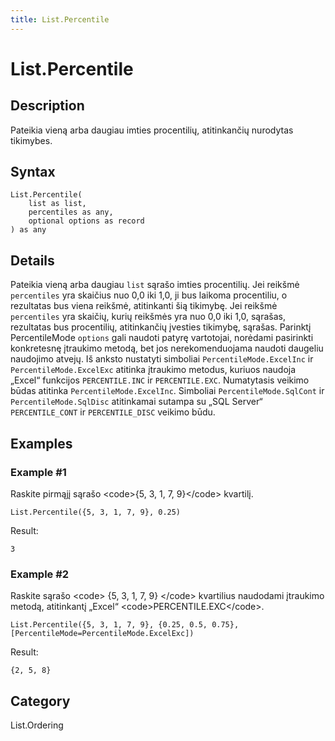 ```yaml
---
title: List.Percentile
---
```


# List.Percentile


## Description

Pateikia vieną arba daugiau imties procentilių, atitinkančių nurodytas tikimybes.


## Syntax

```powerquery
List.Percentile(
    list as list,
    percentiles as any,
    optional options as record
) as any
```


## Details

Pateikia vieną arba daugiau <code>list</code> sąrašo imties procentilių. Jei reikšmė <code>percentiles</code> yra skaičius nuo 0,0 iki 1,0, ji bus laikoma procentiliu, o rezultatas bus    viena reikšmė, atitinkanti šią tikimybę. Jei reikšmė <code>percentiles</code> yra skaičių, kurių reikšmės yra nuo 0,0 iki 1,0, sąrašas, rezultatas bus procentilių,    atitinkančių įvesties tikimybę, sąrašas. Parinktį PercentileMode <code>options</code> gali naudoti patyrę vartotojai, norėdami pasirinkti konkretesnę įtraukimo metodą, bet jos nerekomenduojama naudoti daugeliu naudojimo atvejų.    Iš anksto nustatyti simboliai <code>PercentileMode.ExcelInc</code> ir <code>PercentileMode.ExcelExc</code> atitinka įtraukimo metodus, kuriuos naudoja „Excel“ funkcijos    <code>PERCENTILE.INC</code> ir <code>PERCENTILE.EXC</code>. Numatytasis veikimo būdas atitinka <code>PercentileMode.ExcelInc</code>. Simboliai    <code>PercentileMode.SqlCont</code> ir <code>PercentileMode.SqlDisc</code> atitinkamai sutampa su „SQL Server“ <code>PERCENTILE_CONT</code> ir    <code>PERCENTILE_DISC</code> veikimo būdu.  


## Examples

### Example #1 
Raskite pirmąjį sąrašo &lt;code&gt;\{5, 3, 1, 7, 9}&lt;/code&gt; kvartilį.
```powerquery
List.Percentile({5, 3, 1, 7, 9}, 0.25)
```

Result: 
```powerquery
3
```


### Example #2 
Raskite sąrašo &lt;code&gt; \{5, 3, 1, 7, 9} &lt;/code&gt; kvartilius naudodami įtraukimo metodą, atitinkantį „Excel“ &lt;code&gt;PERCENTILE.EXC&lt;/code&gt;.
```powerquery
List.Percentile({5, 3, 1, 7, 9}, {0.25, 0.5, 0.75}, [PercentileMode=PercentileMode.ExcelExc])
```

Result: 
```powerquery
{2, 5, 8}
```




## Category
List.Ordering
